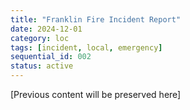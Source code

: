 ```yaml
---
title: "Franklin Fire Incident Report"
date: 2024-12-01
category: loc
tags: [incident, local, emergency]
sequential_id: 002
status: active
---
```


[Previous content will be preserved here]